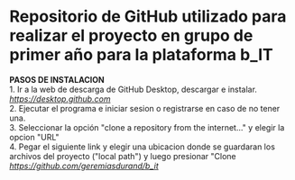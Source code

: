 # Repositorio de GitHub utilizado para realizar el proyecto en grupo de primer año para la plataforma b_IT

**PASOS DE INSTALACION**  
    1. Ir a la web de descarga de GitHub Desktop, descargar e instalar.  
    *https://desktop.github.com*  
    2. Ejecutar el programa e iniciar sesion o registrarse en caso de no tener una.  
    3. Seleccionar la opción "clone a repository from the internet..." y elegir la opcion "URL"  
    4. Pegar el siguiente link y elegir una ubicacion donde se guardaran los archivos del proyecto ("local path") y luego presionar "Clone  
    *https://github.com/geremiasdurand/b_it*
